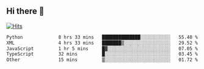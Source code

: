 ## Hi there 👋

<!--
**alihaqberdi/alihaqberdi** is a ✨ _special_ ✨ repository because its `README.md` (this file) appears on your GitHub profile.

Here are some ideas to get you started:

- 🔭 I’m currently working on ...
- 🌱 I’m currently learning ...
- 👯 I’m looking to collaborate on ...
- 🤔 I’m looking for help with ...
- 💬 Ask me about ...
- 📫 How to reach me: ...
- 😄 Pronouns: ...
- ⚡ Fun fact: ...
-->

[![Hits](https://hits.sh/github.com/alihaqberdi.svg)](https://hits.sh/github.com/alihaqberdi/)

<!--START_SECTION:waka-->

```txt
Python             8 hrs 33 mins   ██████████████░░░░░░░░░░░   55.40 %
XML                4 hrs 33 mins   ███████▒░░░░░░░░░░░░░░░░░   29.52 %
JavaScript         1 hr 5 mins     █▓░░░░░░░░░░░░░░░░░░░░░░░   07.05 %
TypeScript         32 mins         █░░░░░░░░░░░░░░░░░░░░░░░░   03.45 %
Other              15 mins         ▒░░░░░░░░░░░░░░░░░░░░░░░░   01.72 %
```

<!--END_SECTION:waka-->
